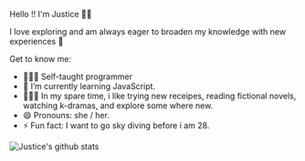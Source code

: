 Hello !! I'm Justice 👋🏾

I love exploring and am always eager to broaden my knowledge with new experiences 🌱

Get to know me: 
- 👩🏾‍💻 Self-taught programmer
- 🔭 I’m currently learning JavaScript.
- 🧑🏾‍🍳 In my spare time, i like trying new receipes, reading fictional novels, watching k-dramas, and explore some where new.
- 😄 Pronouns: she / her.
- ⚡ Fun fact: I want to go sky diving before i am 28.




![Justice's github stats](https://github-readme-stats.vercel.app/api?username=jdiva1234&show_icons=true)
